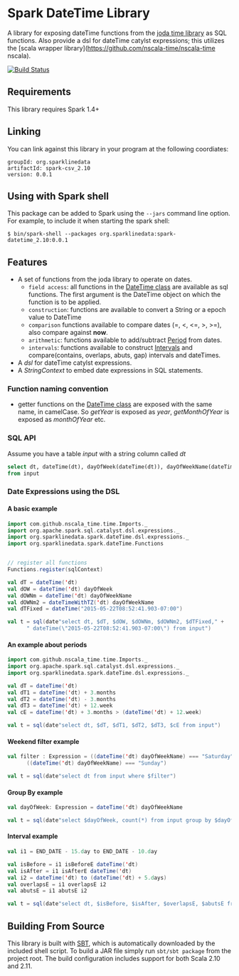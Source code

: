 # Spark DateTime Library

A library for exposing dateTime functions from the [joda time library](http://www.joda.org/joda-time/) as SQL 
functions. Also provide a dsl for dateTime catylst expressions; this utilizes the 
[scala wrapper library](https://github.com/nscala-time/nscala-time nscala). 


[![Build Status](https://travis-ci.org/SparklineData/spark-datetime.svg?branch=master)](https://travis-ci.org/SparklineData/spark-datetime)

## Requirements

This library requires Spark 1.4+

## Linking
You can link against this library in your program at the following coordiates:

```
groupId: org.sparklinedata
artifactId: spark-csv_2.10
version: 0.0.1
```

## Using with Spark shell
This package can be added to  Spark using the `--jars` command line option.  For example, to include it when starting the spark shell:

```
$ bin/spark-shell --packages org.sparklinedata:spark-datetime_2.10:0.0.1
```

## Features
* A set of functions from the joda library to operate on dates.
  *  `field access`: all functions in the [DateTime class](http://www.joda.org/joda-time/apidocs/org/joda/time/DateTime.html) are 
available as sql functions. The first argument is the DateTime object on which the function is to be applied.
  *  `construction`: functions are available to convert a String or a epoch value to DateTime
  *  `comparison` functions available to compare dates (=, <, <=, >, >=), also compare against __now__.
  * `arithmetic`: functions available to add/subtract [Period](http://www.joda.org/joda-time/apidocs/org/joda/time/Period.html)
from dates.
  * `intervals`: functions available to construct [Intervals](http://www.joda.org/joda-time/apidocs/org/joda/time/Interval.html)
  and compare(contains, overlaps, abuts, gap) intervals and dateTimes. 
* A _dsl_ for dateTime catylst expressions.
* A _StringContext_ to embed date expressions in SQL statements.

### Function naming convention
* getter functions on the [DateTime class](http://www.joda.org/joda-time/apidocs/org/joda/time/DateTime.html) are exposed with the same
name, in camelCase. So _getYear_ is exposed as _year_, _getMonthOfYear_ is exposed as _monthOfYear_ etc.

### SQL API
Assume you have a table _input_ with a string column called _dt_

```sql
select dt, dateTime(dt), dayOfWeek(dateTime(dt)), dayOfWeekName(dateTime(dt)), dayOfWeekName(dateTimeWithTZ(dt)) 
from input
```

### Date Expressions using the DSL

#### A basic example
```scala
import com.github.nscala_time.time.Imports._
import org.apache.spark.sql.catalyst.dsl.expressions._
import org.sparklinedata.spark.dateTime.dsl.expressions._
import org.sparklinedata.spark.dateTime.Functions


// register all functions 
Functions.register(sqlContext)

val dT = dateTime('dt)
val dOW = dateTime('dt) dayOfWeek
val dOWNm = dateTime('dt) dayOfWeekName
val dOWNm2 = dateTimeWithTZ('dt) dayOfWeekName
val dTFixed = dateTime("2015-05-22T08:52:41.903-07:00")

val t = sql(date"select dt, $dT, $dOW, $dOWNm, $dOWNm2, $dTFixed," +
      " dateTime(\"2015-05-22T08:52:41.903-07:00\") from input")
```

#### An example about periods
```scala
import com.github.nscala_time.time.Imports._
import org.apache.spark.sql.catalyst.dsl.expressions._
import org.sparklinedata.spark.dateTime.dsl.expressions._

val dT = dateTime('dt)
val dT1 = dateTime('dt) + 3.months
val dT2 = dateTime('dt) - 3.months
val dT3 = dateTime('dt) + 12.week
val cE = dateTime('dt) + 3.months > (dateTime('dt) + 12.week)

val t = sql(date"select dt, $dT, $dT1, $dT2, $dT3, $cE from input")
```

#### Weekend filter example
```scala
val filter : Expression = ((dateTime('dt) dayOfWeekName) === "Saturday") ||
      ((dateTime('dt) dayOfWeekName) === "Sunday")

val t = sql(date"select dt from input where $filter")
```

#### Group By example
```scala
val dayOfWeek: Expression = dateTime('dt) dayOfWeekName

val t = sql(date"select $dayOfWeek, count(*) from input group by $dayOfWeek")
```

#### Interval example
```scala
val i1 = END_DATE - 15.day to END_DATE - 10.day

val isBefore = i1 isBeforeE dateTime('dt)
val isAfter = i1 isAfterE dateTime('dt)
val i2 = dateTime('dt) to (dateTime('dt) + 5.days)
val overlapsE = i1 overlapsE i2
val abutsE = i1 abutsE i2

val t = sql(date"select dt, $isBefore, $isAfter, $overlapsE, $abutsE from input")
```

## Building From Source
This library is built with [SBT](http://www.scala-sbt.org/0.13/docs/Command-Line-Reference.html), which is 
automatically downloaded by the included shell script. 
To build a JAR file simply run `sbt/sbt package` from the project root. 
The build configuration includes support for both Scala 2.10 and 2.11.

